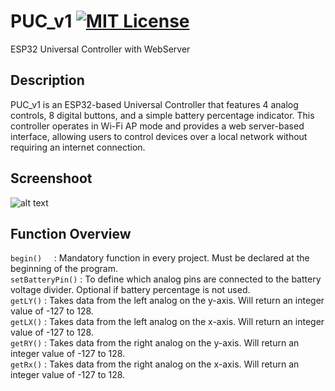 # PUC_v1 [![MIT License](https://img.shields.io/badge/License-MIT-green.svg)](https://choosealicense.com/licenses/mit/)
ESP32 Universal Controller with WebServer

## Description
PUC_v1 is an ESP32-based Universal Controller that features 4 analog controls, 8 digital buttons, and a simple battery percentage indicator. This controller operates in Wi-Fi AP mode and provides a web server-based interface, allowing users to control devices over a local network without requiring an internet connection.

## Screenshoot
![alt text](https://github.com/PrasZ24/PUC_v1/blob/main/Screenshoot/image.png?raw=true)

## Function Overview
`begin()`&nbsp;&nbsp;&nbsp;&nbsp; : Mandatory function in every project. Must be declared at the beginning of the program.<br/>
`setBatteryPin()` : To define which analog pins are connected to the battery voltage divider. Optional if battery percentage is not used.<br/>
`getLY()`         : Takes data from the left analog on the y-axis. Will return an integer value of -127 to 128.<br/>
`getLX()`         : Takes data from the left analog on the x-axis. Will return an integer value of -127 to 128.<br/>
`getRY()`         : Takes data from the right analog on the y-axis. Will return an integer value of -127 to 128.<br/>
`getRx()`         : Takes data from the right analog on the x-axis. Will return an integer value of -127 to 128.<br/>



